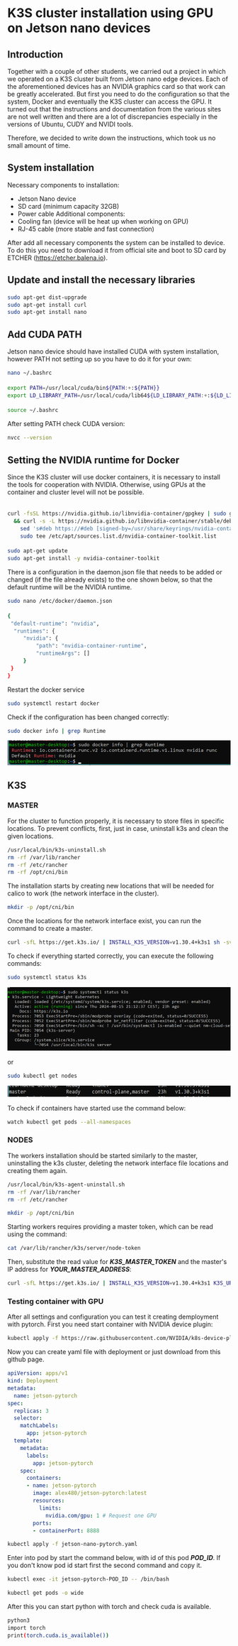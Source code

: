 # K3S cluster installation using GPU on Jetson nano devices

## Introduction
Together with a couple of other students, we carried out a project in which we operated on a K3S cluster built from Jetson nano edge devices. Each of the aforementioned devices has an NVIDIA graphics card so that work can be greatly accelerated. But first you need to do the configuration so that the system, Docker and eventually the K3S cluster can access the GPU.
It turned out that the instructions and documentation from the various sites are not well written and there are a lot of discrepancies especially in the versions of Ubuntu, CUDY and NVIDI tools.

Therefore, we decided to write down the instructions, which took us no small amount of time.

## System installation
Necessary components to installation:
- Jetson Nano device
- SD card (minimum capacity 32GB)
- Power cable
Additional components:
- Cooling fan (device will be heat up when working on GPU)
- RJ-45 cable (more stable and fast connection)

After add all necessary components the system can be installed to device. To do this you need to download it from official site and boot to SD card by ETCHER (https://etcher.balena.io).

## Update and install the necessary libraries
```bash
sudo apt-get dist-upgrade
sudo apt-get install curl
sudo apt-get install nano
```

## Add CUDA PATH
Jetson nano device should have installed CUDA with system installation, however PATH not setting up so you have to do it for your own:
```bash
nano ~/.bashrc

export PATH=/usr/local/cuda/bin${PATH:+:${PATH}}
export LD_LIBRARY_PATH=/usr/local/cuda/lib64${LD_LIBRARY_PATH:+:${LD_LIBRARY_PATH}}

source ~/.bashrc
```
After setting PATH check CUDA version:
```bash
nvcc --version
```

## Setting the NVIDIA runtime for Docker
Since the K3S cluster will use docker containers, it is necessary to install the tools for cooperation with NVIDIA. Otherwise, using GPUs at the container and cluster level will not be possible.
```bash

curl -fsSL https://nvidia.github.io/libnvidia-container/gpgkey | sudo gpg --dearmor -o /usr/share/keyrings/nvidia-container-toolkit-keyring.gpg \
  && curl -s -L https://nvidia.github.io/libnvidia-container/stable/deb/nvidia-container-toolkit.list | \
    sed 's#deb https://#deb [signed-by=/usr/share/keyrings/nvidia-container-toolkit-keyring.gpg] https://#g' | \
    sudo tee /etc/apt/sources.list.d/nvidia-container-toolkit.list

sudo apt-get update
sudo apt-get install -y nvidia-container-toolkit

```
There is a configuration in the daemon.json file that needs to be added or changed (if the file already exists) to the one shown below, so that the default runtime will be the NVIDIA runtime.
```bash
sudo nano /etc/docker/daemon.json

{
 "default-runtime": "nvidia",
  "runtimes": {
     "nvidia": {
         "path": "nvidia-container-runtime",
         "runtimeArgs": []
     }
 }
}
```
Restart the docker service
```bash
sudo systemctl restart docker
```
Check if the configuration has been changed correctly: 
```bash
sudo docker info | grep Runtime
```

![Runtime result](/images/nvidia-runtime.png)

## K3S

### MASTER
For the cluster to function properly, it is necessary to store files in specific locations. To prevent conflicts, first, just in case, uninstall k3s and clean the given locations.
```bash
/usr/local/bin/k3s-uninstall.sh
rm -rf /var/lib/rancher
rm -rf /etc/rancher
rm -rf /opt/cni/bin
```
The installation starts by creating new locations that will be needed for calico to work (the network interface in the cluster).
```bash
mkdir -p /opt/cni/bin
```
Once the locations for the network interface exist, you can run the command to create a master.
```bash
curl -sfL https://get.k3s.io/ | INSTALL_K3S_VERSION=v1.30.4+k3s1 sh -sv - --docker
```
To check if everything started correctly, you can execute the following commands:
```bash
sudo systemctl status k3s
```
![K3S running](/images/k3s-running.png)

or 

```bash
sudo kubectl get nodes
```
![Control plane ready](/images/control-plane-ready.png)

To check if containers have started use the command below:
```bash
watch kubectl get pods --all-namespaces
```

### NODES
The workers installation should be started similarly to the master, uninstalling the k3s cluster, deleting the network interface file locations and creating them again.
```bash
/usr/local/bin/k3s-agent-uninstall.sh
rm -rf /var/lib/rancher
rm -rf /etc/rancher
```

```bash
mkdir -p /opt/cni/bin
```
Starting workers requires providing a master token, which can be read using the command:
```bash
cat /var/lib/rancher/k3s/server/node-token
```
Then, substitute the read value for ***K3S_MASTER_TOKEN*** and the master's IP address for ***YOUR_MASTER_ADDRESS***:
```bash
curl -sfL https://get.k3s.io/ | INSTALL_K3S_VERSION=v1.30.4+k3s1 K3S_URL=YOUR_MASTER_ADDRESS  K3S_TOKEN=$ K3S_MASTER_TOKEN INSTALL_K3S_EXEC="--docker" sh -
```

### Testing container with GPU
After all settings and configuration you can test it creating demployment with pytorch. First you need start container with NVIDIA device plugin:
```bash
kubectl apply -f https://raw.githubusercontent.com/NVIDIA/k8s-device-plugin/v0.13.0/nvidia-device-plugin.yml
```

Now you can create yaml file with deployment or just download from this github page.

```yaml
apiVersion: apps/v1
kind: Deployment
metadata:
  name: jetson-pytorch
spec:
  replicas: 3
  selector:
    matchLabels:
      app: jetson-pytorch
  template:
    metadata:
      labels:
        app: jetson-pytorch
    spec:
      containers:
      - name: jetson-pytorch
        image: alex480/jetson-pytorch:latest
        resources:
          limits:
            nvidia.com/gpu: 1 # Request one GPU
        ports:
        - containerPort: 8888
```
```bash
kubectl apply -f jetson-nano-pytorch.yaml
```
Enter into pod by start the command below, with id of this pod ***POD_ID***. If you don't know pod id start first the second command and copy it.
```bash
kubectl exec -it jetson-pytorch-POD_ID -- /bin/bash 
```

```bash
kubectl get pods -o wide
```

After this you can start python with torch and check cuda is available.
```bash
python3
import torch
print(torch.cuda.is_available())
```
